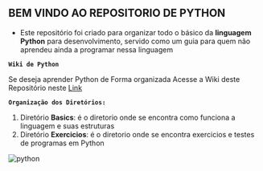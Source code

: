 ## BEM VINDO AO REPOSITORIO DE PYTHON

* Este repositório foi criado para organizar todo o básico da **linguagem Python** para desenvolvimento, servido como um guia para quem não aprendeu ainda a programar nessa linguagem

**`Wiki de Python`**

Se deseja aprender Python de Forma organizada Acesse a Wiki deste Repositório neste [Link](https://github.com/F4NT0/Python_Basics/wiki)


**`Organização dos Diretórios:`**
1. Diretório **Basics**: é o diretorio onde se encontra como funciona a linguagem e suas estruturas
2. Diretório **Exercicios**: é o diretorio onde se encontra exercicios e testes de programas em Python

![python](https://github.com/F4NT0/Python_Basics/blob/master/Images/python.gif)
